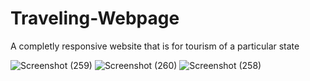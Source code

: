 # Traveling-Webpage

A completly responsive website that is for tourism of a particular state

![Screenshot (259)](https://user-images.githubusercontent.com/74761614/105524508-bb170600-5d05-11eb-9d85-3d353c80fe35.png)
![Screenshot (260)](https://user-images.githubusercontent.com/74761614/105524523-bf432380-5d05-11eb-95a3-c37b5eb0dde4.png)
![Screenshot (258)](https://user-images.githubusercontent.com/74761614/105524543-c36f4100-5d05-11eb-9220-409f951f9b4e.png)
